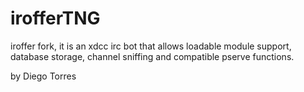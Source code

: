 irofferTNG
==========

iroffer fork, it is an xdcc irc bot that allows loadable module support, database storage, channel sniffing and compatible pserve functions.

by Diego Torres <diego dot torres at gmail.com>
